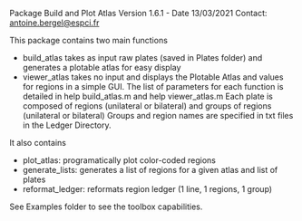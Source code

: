 Package Build and Plot Atlas
Version 1.6.1 - Date 13/03/2021
Contact: antoine.bergel@espci.fr

This package contains two main functions
- build_atlas takes as input raw plates (saved in Plates folder) and generates a plotable atlas for easy display
- viewer_atlas takes no input and displays the Plotable Atlas and values for regions in a simple GUI.
The list of parameters for each function is detailed in help build_atlas.m and help viewer_atlas.m
Each plate is composed of regions (unilateral or bilateral) and groups of regions (unilateral or bilateral)
Groups and region names are specified in txt files in the Ledger Directory.

It also contains
- plot_atlas: programatically plot color-coded regions
- generate_lists: generates a list of regions for a given atlas and list of plates
- reformat_ledger: reformats region ledger (1 line, 1 regions, 1 group)

See Examples folder to see the toolbox capabilities.